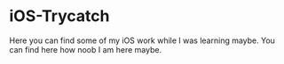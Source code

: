 # iOS-Trycatch
Here you can find some of my iOS work while I was learning maybe. 
You can find here how noob I am here maybe.
